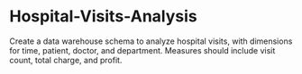 # Hospital-Visits-Analysis
Create a data warehouse schema to analyze hospital visits,  with dimensions for time, patient, doctor, and department. Measures should include visit count, total charge, and profit.
